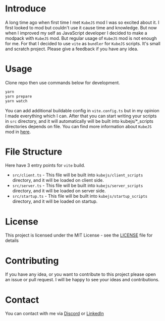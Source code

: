 # Introduce

A long time ago when first time I met `KubeJS` mod I was so excited about it. I first looked to mod but couldn't use it cause time and knowledge. But now when I improved my self as JavaScript developer I decided to make a modpack with `KubeJS` mod. But regular usage of `KubeJS` mod is not enough for me. For that I decided to use `vite` as `bundler` for `KubeJS` scripts. It's small and scratch project. Please give a feedback if you have any idea.

# Usage
Clone repo then use commands below for development.
```bash
yarn
yarn prepare
yarn watch
```

You can add additional buildable config in `vite.config.ts` but in my opinion I made everything which I can. After that you can start writing your scripts in `src` directory, and it will automatically will be built into kubejs/*_scripts directories depends on file. You can find more information about `KubeJS` mod in [here](https://kubejs.latvian.dev/).

# File Structure
Here have 3 entry points for `vite` build.
 - `src/client.ts` - This file will be built into `kubejs/client_scripts` directory, and it will be loaded on client side.
 - `src/server.ts` - This file will be built into `kubejs/server_scripts` directory, and it will be loaded on server side.
 - `src/startup.ts` - This file will be built into `kubejs/startup_scripts` directory, and it will be loaded on startup.

# License
This project is licensed under the MIT License - see the [LICENSE](LICENSE) file for details

# Contributing
If you have any idea, or you want to contribute to this project please open an issue or pull request. I will be happy to see your ideas and contributions.

# Contact
You can contact with me via [Discord](https://discordapp.com/users/673855981473628201) or [LinkedIn](https://www.linkedin.com/in/mdrealiyev)
